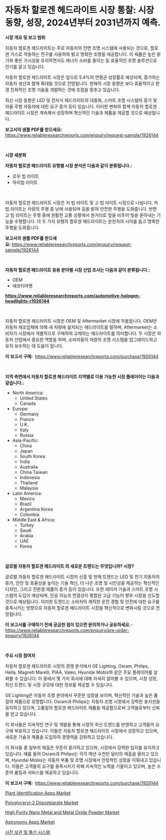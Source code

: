 <p><h1>자동차 할로겐 헤드라이트 시장 통찰: 시장 동향, 성장, 2024년부터 2031년까지 예측.</h1></p><p><strong>시장 개요 및 보고 범위</strong></p>
<p><p>자동차 할로겐 헤드라이트는 주로 자동차의 전면 조명 시스템에 사용되는 것으로, 할로겐 가스로 작동하는 전구를 사용하여 밝고 명확한 조명을 제공합니다. 이 제품은 높은 밝기와 좋은 가시성을 유지하면서도 에너지 소비를 줄이는 등 효율적인 조명 솔루션으로 인기를 끌고 있습니다.</p><p>자동차 할로겐 헤드라이트 시장은 앞으로 5.4%의 연평균 성장률로 예상되며, 증가하는 자동차 생산과 함께 확대될 것으로 전망됩니다. 현재의 시장 동향은 보다 효율적이고 환경 친화적인 조명 기술을 개발하는 것에 초점을 맞추고 있습니다.</p><p>최신 시장 동향은 LED 및 전자식 헤드라이트의 대중화, 스마트 조명 시스템의 증가 및 자율 주행 자동차에 대한 요구 증가 등이 있습니다. 이러한 변화와 함께 자동차 할로겐 헤드라이트 시장은 계속해서 성장하며 혁신적인 기술과 제품을 제공할 것으로 예상됩니다.</p></p>
<p><strong>보고서의 샘플 PDF를 받으세요:</strong> <a href="https://www.reliableresearchreports.com/enquiry/request-sample/1926144">https://www.reliableresearchreports.com/enquiry/request-sample/1926144</a></p>
<p>&nbsp;</p>
<p><strong>시장 세분화</strong></p>
<p><strong>자동차 할로겐 헤드라이트 유형별 시장 분석은 다음과 같이 분류됩니다.:</strong></p>
<p><ul><li>로우 빔 라이트</li><li>하이빔 라이트</li></ul></p>
<p>&nbsp;</p>
<p><p>자동차 할로겐 헤드라이트 시장은 저 빔 라이트 및 고 빔 라이트 시장으로 나뉩니다. 저 빔 라이트는 차량의 주행 중 낮에 사용되며 길을 밝혀 안전한 주행을 도와줍니다. 반면 고 빔 라이트는 주행 중에 원활한 교통 상황에서 원거리로 앞을 비추어 빛을 쏟아내는 기능을 수행합니다. 이 두 가지 유형의 할로겐 헤드라이트는 운전자의 시야를 돕고 명확한 주행을 도와줍니다.</p></p>
<p><strong>보고서의 샘플 PDF를 받으세요:</strong>&nbsp;<a href="https://www.reliableresearchreports.com/enquiry/request-sample/1926144">https://www.reliableresearchreports.com/enquiry/request-sample/1926144</a></p>
<p>&nbsp;</p>
<p><strong> 자동차 할로겐 헤드라이트 응용 분야별 시장 산업 조사는 다음과 같이 분류됩니다.:</strong></p>
<p><ul><li>OEM</li><li>애프터마켓</li></ul></p>
<p><strong><a href="https://www.reliableresearchreports.com/automotive-halogen-headlights-r1926144">https://www.reliableresearchreports.com/automotive-halogen-headlights-r1926144</a></strong></p>
<p>&nbsp;</p>
<p><p>자동차 할로겐 헤드라이트 시장은 OEM 및 Aftermarket 시장에 적용됩니다. OEM은 자동차 제조업체에 의해 새 차량에 설치되는 헤드라이트를 말하며, Aftermarket는 소비자가 시장에서 개별적으로 구매하여 교체하는 헤드라이트를 의미합니다. 두 시장은 자동차 산업에서 중요한 역할을 하며, 소비자들이 차량의 조명 시스템을 업그레이드하고 유지 보수하는 데 도움이 됩니다.</p></p>
<p><strong>이 보고서 구매:</strong>&nbsp; <a href="https://www.reliableresearchreports.com/purchase/1926144">https://www.reliableresearchreports.com/purchase/1926144</a></p>
<p>&nbsp;</p>
<p><strong>지역 측면에서 자동차 할로겐 헤드라이트 지역별로 이용 가능한 시장 플레이어는 다음과 같습니다.:</strong></p>
<p><ul>
    <li>
        North America:
        <ul>
            <li>United States</li>
            <li>Canada</li>
        </ul>
    </li>
    <li>
        Europe:
        <ul>
            <li>Germany</li>
            <li>France</li>
            <li>U.K.</li>
            <li>Italy</li>
            <li>Russia</li>
        </ul>
    </li>
    <li>
        Asia-Pacific:
        <ul>
            <li>China</li>
            <li>Japan</li>
            <li>South Korea</li>
            <li>India</li>
            <li>Australia</li>
            <li>China Taiwan</li>
            <li>Indonesia</li>
            <li>Thailand</li>
            <li>Malaysia</li>
        </ul>
    </li>
    <li>
        Latin America:
        <ul>
            <li>Mexico</li>
            <li>Brazil</li>
            <li>Argentina Korea</li>
            <li>Colombia</li>
        </ul>
    </li>
    <li>
        Middle East & Africa:
        <ul>
            <li>Turkey</li>
            <li>Saudi</li>
            <li>Arabia</li>
            <li>UAE</li>
            <li>Korea</li>
        </ul>
    </li>
    </ul></p>
<p>&nbsp;</p>
<p><strong>글로벌 자동차 할로겐 헤드라이트 의 새로운 트렌드는 무엇입니까? 시장?</strong></p>
<p><p>글로벌 자동차 할로겐 헤드라이트 시장의 신흥 및 현재 트렌드는 LED 및 전기 자동차의 증가, 안전 및 효율성을 높이는 기술 혁신, 더 나은 조명 및 시인성을 제공하는 혁신적인 디자인, 그리고 친환경 제품의 증가 등이 있습니다. 또한 레이저 기술과 스마트 조명 시스템의 도입이 예상되며, 인공 지능과 연결성이 통합된 고급 기능이 향후 시장을 선도할 것으로 예상됩니다. 이러한 트렌드는 소비자의 쾌적한 운전 경험 및 안전에 대한 요구를 충족시키는 방향으로 자동차 할로겐 헤드라이트 시장을 혁신적으로 변화시킬 것으로 전망됩니다.</p></p>
<p><strong>이 보고서를 구매하기 전에 궁금한 점이 있으면 문의하거나 공유하세요.</strong>- <a href="https://www.reliableresearchreports.com/enquiry/pre-order-enquiry/1926144">https://www.reliableresearchreports.com/enquiry/pre-order-enquiry/1926144</a></p>
<p>&nbsp;</p>
<p><strong>주요 시장 참여자</strong></p>
<p><p>자동차 할로겐 헤드라이트 시장의 경쟁 분석에서 GE Lighting, Osram, Philips, Hella, Magneti Marelli, PIAA, Valeo, Hyundai Mobis와 같은 주요 플레이어를 살펴볼 수 있습니다. 이 중에서 몇 가지 회사에 대해 자세히 알아볼 수 있으며, 시장 성장, 최신 트렌드 및 시장 규모에 대한 정보를 제공할 수 있습니다.</p><p>GE Lighting은 자동차 조명 분야에서 꾸준한 성장을 보이며, 혁신적인 기술과 높은 품질의 제품으로 유명합니다. Osram과 Philips는 자동차 조명 시장에서 강력한 포지션을 유지하고 있으며, 고품질의 할로겐 헤드라이트 제품을 제공함으로써 고객들로부터 신뢰를 얻고 있습니다.</p><p>이 회사들은 지속적인 연구 및 개발을 통해 시장의 최신 트렌드를 반영하고 고객들의 요구에 부응하고 있습니다. 이들은 자동차 할로겐 헤드라이트 시장에서 성장하고 있으며, 새로운 기술과 제품을 도입하여 경쟁력을 강화하고 있습니다.</p><p>이 회사들 중 일부의 매출은 꾸준히 증가하고 있으며, 시장에서 강력한 입지를 유지하고 있습니다. 예를 들어 Osram과 Philips는 각각 매년 수천만 달러의 매출을 올리고 있으며, Hyundai Mobis는 자동차 부품 및 조명 시장에서 안정적인 성장을 이뤄내고 있습니다. 이들은 고객들의 요구를 충족시키기 위해 지속적인 노력을 기울이고 있으며, 높은 수준의 품질과 서비스를 제공하고 있습니다.</p></p>
<p><strong>이 보고서 구매:</strong>&nbsp;&nbsp;<a href="https://www.reliableresearchreports.com/purchase/1926144">https://www.reliableresearchreports.com/purchase/1926144</a></p>
<p><p><a href="https://github.com/julyju69/Market-Research-Report-List-3/blob/main/plant-identification-apps-market.md">Plant Identification Apps Market</a></p><p><a href="https://issuu.com/reportprime-2/docs/polyglyceryl-2-diisostearate-market-size-2030.pptx">Polyglyceryl-2 Diisostearate Market</a></p><p><a href="https://gentle-editor-9db.notion.site/High-Purity-Nano-Metal-and-Metal-Oxide-Powder-Market-The-Key-To-Successful-Business-Strategy-Foreca-f2009d9c0d2b4709bed46e53ba2458c1">High Purity Nano Metal and Metal Oxide Powder Market</a></p><p><a href="https://github.com/nathandecarvalho/Market-Research-Report-List-3/blob/main/astronomy-apps-market.md">Astronomy Apps Market</a></p><p><a href="https://github.com/Howaoole34545/Market-Research-Report-List-1/blob/main/452076848891.md">사진 보관 및 통신 시스템</a></p></p>